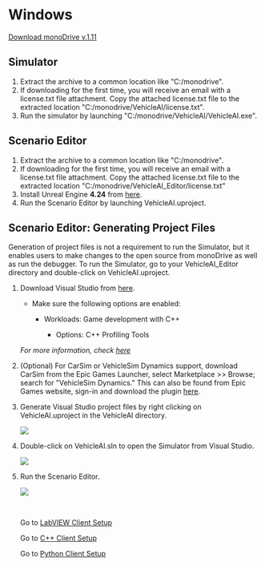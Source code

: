 # Windows

[Download monoDrive v.1.11](https://www.monodrive.io/register)

## Simulator

 1. Extract the archive to a common location like "C:/monodrive".
 1. If downloading for the first time, you will receive an email with a license.txt file attachment. Copy the attached license.txt file to the extracted location "C:/monodrive/VehicleAI/license.txt".
 1. Run the simulator by launching "C:/monodrive/VehicleAI/VehicleAI.exe".

## Scenario Editor

  1. Extract the archive to a common location like "C:/monodrive".
  1. If downloading for the first time, you will receive an email with a license.txt file attachment. Copy the attached license.txt file to the extracted location "C:/monodrive/VehicleAI_Editor/license.txt"
  1. Install Unreal Engine **4.24** from [here](https://www.unrealengine.com/en-US/).
  1. Run the Scenario Editor by launching VehicleAI.uproject.


## Scenario Editor: Generating Project Files

Generation of project files is not a requirement to run the Simulator, but it enables users to make changes to the open source from monoDrive as well as run the debugger. To run the Simulator, go to your VehicleAI_Editor directory and double-click on VehicleAI.uproject.

1. Download Visual Studio from [here](https://visualstudio.microsoft.com/).

    - Make sure the following options are enabled:

         - Workloads: Game development with C++

            - Options: C++ Profiling Tools

    *For more information, check [here](https://docs.unrealengine.com/en-US/Programming/Development/VisualStudioSetup/index.html)*

1. (Optional) For CarSim or VehicleSim Dynamics support, download CarSim from the Epic Games Launcher, select Marketplace >> Browse; search for "VehicleSim Dynamics." This can also be found from Epic Games website, sign-in and download the plugin [here](https://www.unrealengine.com/marketplace/en-US/product/carsim-vehicle-dynamics).

1. Generate Visual Studio project files by right clicking on VehicleAI.uproject in the VehicleAI directory. 

    <div class="img_container">
    <img class='lg_img' src="../../../LV_client/quick_start/imgs/generate_project_files.png"/>
    </div>

2. Double-click on VehicleAI.sIn to open the Simulator from Visual Studio.

    <div class="img_container">
    <img class='lg_img' src="../../../LV_client/quick_start/imgs/vehicle-sIn.png"/>
    </div>

3. Run the Scenario Editor.

    <div class="img_container">
    <img class='wide_img' src="../../../LV_client/quick_start/imgs/play.png"/>
    </div>

    <p>&nbsp;</p>

    Go to [LabVIEW Client Setup](../../LV_client/quick_start/LabVIEW_client_quick_start.md)
    
    Go to [C++ Client Setup](../../cpp_client/cpp_quick_start.md)

    Go to [Python Client Setup](../../python_client/quick_start.md)
    
    <p>&nbsp;</p>